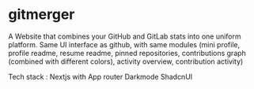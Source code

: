 # gitmerger
A Website that combines your GitHub and GitLab stats into one uniform  platform. Same UI interface as github, with same modules (mini profile, profile readme, resume readme, pinned repositories, contributions graph (combined with different colors), activity overview, contribution activity)

Tech stack : Nextjs with App router
Darkmode
ShadcnUI